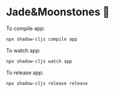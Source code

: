 # Jade&Moonstones 🌸

To compile app:

```bash
npx shadow-cljs compile app
```

To watch app:

```bash
npx shadow-cljs watch app
```

To release app:

```bash
npx shadow-cljs release release
```

